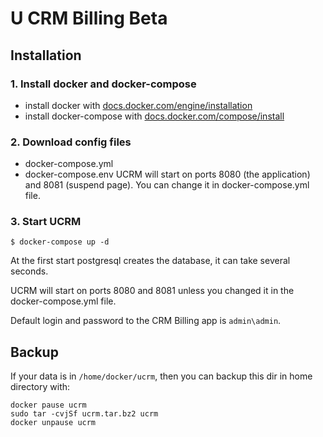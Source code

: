# U CRM Billing Beta

## Installation

### 1. Install docker and docker-compose

- install docker with [docs.docker.com/engine/installation](https://docs.docker.com/engine/installation/)
- install docker-compose with [docs.docker.com/compose/install](https://docs.docker.com/compose/install/)

### 2. Download config files 
- docker-compose.yml
- docker-compose.env
UCRM will start on ports 8080 (the application) and 8081 (suspend page). You can change it in docker-compose.yml file.

### 3. Start UCRM
```
$ docker-compose up -d
```

At the first start postgresql creates the database, it can take several seconds.

UCRM will start on ports 8080 and 8081 unless you changed it in the docker-compose.yml file.

Default login and password to the CRM Billing app is `admin\admin`.


## Backup

If your data is in `/home/docker/ucrm`, then you can backup this dir in home directory with:
```
docker pause ucrm
sudo tar -cvjSf ucrm.tar.bz2 ucrm
docker unpause ucrm
```
